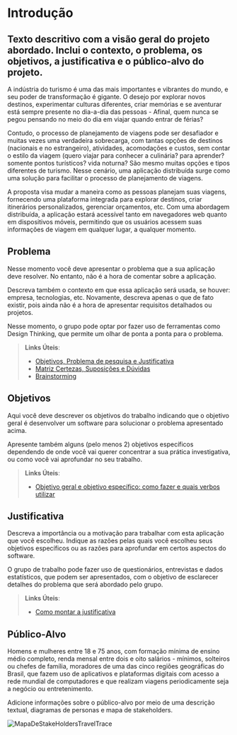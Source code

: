 # Introdução

## Texto descritivo com a visão geral do projeto abordado. Inclui o contexto, o problema, os objetivos, a justificativa e o público-alvo do projeto.

A indústria do turismo é uma das mais importantes e vibrantes do mundo, e seu poder de transformação é gigante. O desejo por explorar novos destinos, experimentar culturas diferentes, criar memórias e se aventurar está sempre presente no dia-a-dia das pessoas - Afinal, quem nunca se pegou pensando no meio do dia em viajar quando entrar de férias? 

Contudo, o processo de planejamento de viagens pode ser desafiador e muitas vezes uma verdadeira sobrecarga, com tantas opções de destinos (nacionais e no estrangeiro), atividades, acomodações e custos, sem contar o estilo da viagem (quero viajar para conhecer a culinária? para aprender? somente pontos turísticos? vida noturna? São mesmo muitas opções e tipos diferentes de turismo. Nesse cenário, uma aplicação distribuída surge como uma solução para facilitar o processo de planejamento de viagens.

A proposta visa mudar a maneira como as pessoas planejam suas viagens, fornecendo uma plataforma integrada para explorar destinos, criar itinerários personalizados, gerenciar orçamentos, etc. Com uma abordagem distribuída, a aplicação estará acessível tanto em navegadores web quanto em dispositivos móveis, permitindo que os usuários acessem suas informações de viagem em qualquer lugar, a qualquer momento.


## Problema
Nesse momento você deve apresentar o problema que a sua aplicação deve  resolver. No entanto, não é a hora de comentar sobre a aplicação.

Descreva também o contexto em que essa aplicação será usada, se  houver: empresa, tecnologias, etc. Novamente, descreva apenas o que de  fato existir, pois ainda não é a hora de apresentar requisitos  detalhados ou projetos.

Nesse momento, o grupo pode optar por fazer uso  de ferramentas como Design Thinking, que permite um olhar de ponta a ponta para o problema.

> **Links Úteis**:
> - [Objetivos, Problema de pesquisa e Justificativa](https://medium.com/@versioparole/objetivos-problema-de-pesquisa-e-justificativa-c98c8233b9c3)
> - [Matriz Certezas, Suposições e Dúvidas](https://medium.com/educa%C3%A7%C3%A3o-fora-da-caixa/matriz-certezas-suposi%C3%A7%C3%B5es-e-d%C3%BAvidas-fa2263633655)
> - [Brainstorming](https://www.euax.com.br/2018/09/brainstorming/)

## Objetivos

Aqui você deve descrever os objetivos do trabalho indicando que o objetivo geral é desenvolver um software para solucionar o problema apresentado acima. 

Apresente também alguns (pelo menos 2) objetivos específicos dependendo de onde você vai querer concentrar a sua prática investigativa, ou como você vai aprofundar no seu trabalho.
 
> **Links Úteis**:
> - [Objetivo geral e objetivo específico: como fazer e quais verbos utilizar](https://blog.mettzer.com/diferenca-entre-objetivo-geral-e-objetivo-especifico/)

## Justificativa

Descreva a importância ou a motivação para trabalhar com esta aplicação que você escolheu. Indique as razões pelas quais você escolheu seus objetivos específicos ou as razões para aprofundar em certos aspectos do software.

O grupo de trabalho pode fazer uso de questionários, entrevistas e dados estatísticos, que podem ser apresentados, com o objetivo de esclarecer detalhes do problema que será abordado pelo grupo.

> **Links Úteis**:
> - [Como montar a justificativa](https://guiadamonografia.com.br/como-montar-justificativa-do-tcc/)

## Público-Alvo

Homens e mulheres entre 18 e 75 anos, com formação mínima de ensino médio completo, renda mensal entre dois e oito salários - mínimos, solteiros ou chefes de família, moradores de uma das cinco regiões geográficas do Brasil, que fazem uso de aplicativos e plataformas digitais com acesso a rede mundial de computadores e que realizam viagens periodicamente seja a negócio ou entretenimento.


Adicione informações sobre o público-alvo por meio de uma descrição textual, diagramas de personas e mapa de stakeholders.

![MapaDeStakeHoldersTravelTrace](https://github.com/ICEI-PUC-Minas-PMV-ADS/pmv-ads-2023-2-e4-proj-infra-t1-pmv-ads-2023-2-e4-projtraveltrace/assets/103853727/a17a01e0-b6f8-4555-ae22-3776dd94b40f)


